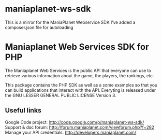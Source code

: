 maniaplanet-ws-sdk
==================

This is a mirror for the ManiaPlanet Webservice SDK
I've added a composer.json file for autoloading


Maniaplanet Web Services SDK for PHP
====================================

The Maniaplanet Web Services is the public API that everyone can use to retrieve
various information about the game, the players, the rankings, etc.

This package contains the PHP SDK as well as a some examples so that you can
build applications that interact with the API. Everyting is released under the
GNU LESSER GENERAL PUBLIC LICENSE Version 3.

Useful links
------------

Google Code project: http://code.google.com/p/maniaplanet-ws-sdk/
Support & doc forum: http://forum.maniaplanet.com/viewforum.php?f=282
Manage your API credentials: http://developers.maniaplanet.com/
